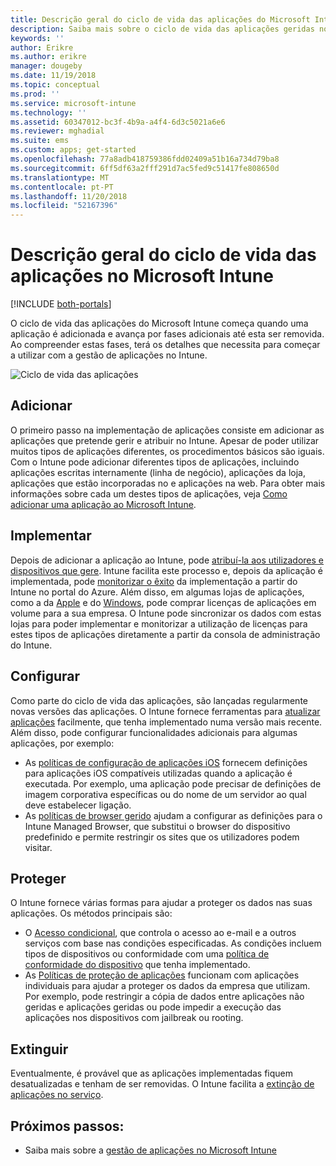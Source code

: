 ```yaml
---
title: Descrição geral do ciclo de vida das aplicações do Microsoft Intune
description: Saiba mais sobre o ciclo de vida das aplicações geridas no Microsoft Intune. O ciclo de vida das aplicações envolve adicionar, implementar, configurar, proteger e extinguir aplicações.
keywords: ''
author: Erikre
ms.author: erikre
manager: dougeby
ms.date: 11/19/2018
ms.topic: conceptual
ms.prod: ''
ms.service: microsoft-intune
ms.technology: ''
ms.assetid: 60347012-bc3f-4b9a-a4f4-6d3c5021a6e6
ms.reviewer: mghadial
ms.suite: ems
ms.custom: apps; get-started
ms.openlocfilehash: 77a8adb418759386fdd02409a51b16a734d79ba8
ms.sourcegitcommit: 6ff5df63a2fff291d7ac5fed9c51417fe808650d
ms.translationtype: MT
ms.contentlocale: pt-PT
ms.lasthandoff: 11/20/2018
ms.locfileid: "52167396"
---
```

# <a name="overview-of-the-app-lifecycle-in-microsoft-intune"></a>Descrição geral do ciclo de vida das aplicações no Microsoft Intune

[!INCLUDE [both-portals](./includes/note-for-both-portals.md)]

O ciclo de vida das aplicações do Microsoft Intune começa quando uma aplicação é adicionada e avança por fases adicionais até esta ser removida. Ao compreender estas fases, terá os detalhes que necessita para começar a utilizar com a gestão de aplicações no Intune.

![Ciclo de vida das aplicações](./media/app-lifecycle.png "ciclo de vida das aplicações do Intune")

## <a name="add"></a>Adicionar

O primeiro passo na implementação de aplicações consiste em adicionar as aplicações que pretende gerir e atribuir no Intune. Apesar de poder utilizar muitos tipos de aplicações diferentes, os procedimentos básicos são iguais. Com o Intune pode adicionar diferentes tipos de aplicações, incluindo aplicações escritas internamente (linha de negócio), aplicações da loja, aplicações que estão incorporadas no e aplicações na web. Para obter mais informações sobre cada um destes tipos de aplicações, veja [Como adicionar uma aplicação ao Microsoft Intune](apps-add.md). 

## <a name="deploy"></a>Implementar

Depois de adicionar a aplicação ao Intune, pode [atribuí-la aos utilizadores e dispositivos que gere](apps-deploy.md). Intune facilita este processo e, depois da aplicação é implementada, pode [monitorizar o êxito](apps-monitor.md) da implementação a partir do Intune no portal do Azure. Além disso, em algumas lojas de aplicações, como a da [Apple](vpp-apps-ios.md) e do [Windows](windows-store-for-business.md), pode comprar licenças de aplicações em volume para a sua empresa. O Intune pode sincronizar os dados com estas lojas para poder implementar e monitorizar a utilização de licenças para estes tipos de aplicações diretamente a partir da consola de administração do Intune.

## <a name="configure"></a>Configurar

Como parte do ciclo de vida das aplicações, são lançadas regularmente novas versões das aplicações. O Intune fornece ferramentas para [atualizar aplicações](apps-add.md) facilmente, que tenha implementado numa versão mais recente. Além disso, pode configurar funcionalidades adicionais para algumas aplicações, por exemplo:
- As [políticas de configuração de aplicações iOS](app-configuration-policies-use-ios.md) fornecem definições para aplicações iOS compatíveis utilizadas quando a aplicação é executada. Por exemplo, uma aplicação pode precisar de definições de imagem corporativa específicas ou do nome de um servidor ao qual deve estabelecer ligação.
- As [políticas de browser gerido](app-configuration-managed-browser.md) ajudam a configurar as definições para o Intune Managed Browser, que substitui o browser do dispositivo predefinido e permite restringir os sites que os utilizadores podem visitar.

## <a name="protect"></a>Proteger

O Intune fornece várias formas para ajudar a proteger os dados nas suas aplicações. Os métodos principais são:
- O [Acesso condicional](conditional-access.md), que controla o acesso ao e-mail e a outros serviços com base nas condições especificadas. As condições incluem tipos de dispositivos ou conformidade com uma [política de conformidade do dispositivo](device-compliance.md) que tenha implementado.
- As [Políticas de proteção de aplicações](app-protection-policy.md) funcionam com aplicações individuais para ajudar a proteger os dados da empresa que utilizam. Por exemplo, pode restringir a cópia de dados entre aplicações não geridas e aplicações geridas ou pode impedir a execução das aplicações nos dispositivos com jailbreak ou rooting.

## <a name="retire"></a>Extinguir

Eventualmente, é provável que as aplicações implementadas fiquem desatualizadas e tenham de ser removidas. O Intune facilita a [extinção de aplicações no serviço](device-management.md).

## <a name="next-steps"></a>Próximos passos:

- Saiba mais sobre a [gestão de aplicações no Microsoft Intune](app-management.md)